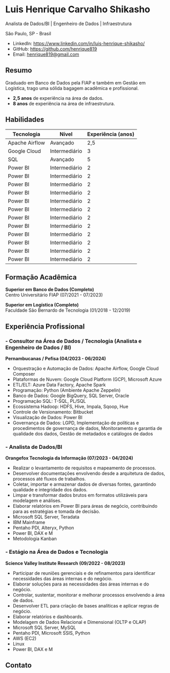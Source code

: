 
# Luis Henrique Carvalho Shikasho

Analista de Dados/BI | Engenheiro de Dados | Infraestrutura

São Paulo, SP - Brasil

- LinkedIn: https://www.linkedin.com/in/luis-henrique-shikasho/
- GitHub: https://github.com/henrique819
- Email: henrique819@gmail.com 

## Resumo
Graduado em Banco de Dados pela FIAP e também em Gestão em Logística, trago uma sólida bagagem acadêmica e profissional.
- **2,5 anos** de experiência na área de dados.
- **8 anos** de experiência na área de infraestrutura.

## Habilidades
| Tecnologia        | Nível          | Experiência (anos) |
|-------------------|----------------|--------------------|
| Apache Airflow    | Avançado       | 2,5                |
| Google Cloud      | Intermediário  | 3                  |
| SQL               | Avançado       | 5                  |
| Power BI          | Intermediário  | 2                  |
| Power BI          | Intermediário  | 2                  |
| Power BI          | Intermediário  | 2                  |
| Power BI          | Intermediário  | 2                  |
| Power BI          | Intermediário  | 2                  |
| Power BI          | Intermediário  | 2                  |
| Power BI          | Intermediário  | 2                  |
| Power BI          | Intermediário  | 2                  |
| Power BI          | Intermediário  | 2                  |
| Power BI          | Intermediário  | 2                  |
| Power BI          | Intermediário  | 2                  |
| Power BI          | Intermediário  | 2                  |

## Formação Acadêmica
**Superior em Banco de Dados (Completo)**  
Centro Universitário FIAP (07/2021 - 07/2023)

**Superior em Logística (Completo)**  
Faculdade São Bernardo de Tecnologia (01/2018 - 12/2019)

## Experiência Profissional

### - Consultor na Área de Dados / Tecnologia (Analista e Engenheiro de Dados / BI)
**Pernambucanas / Pefisa (04/2023 - 06/2024)**
- Orquestração e Automação de Dados: Apache Airflow, Google Cloud Composer
- Plataformas de Nuvem: Google Cloud Platform (GCP), Microsoft Azure
- ETL/ELT: Azure Data Factory, Apache Spark
- Programação: Python (Ambiente Apache Zeppelin)
- Banco de Dados: Google BigQuery, SQL Server, Oracle
- Programação SQL: T-SQL, PL/SQL
- Ecossistema Hadoop: HDFS, Hive, Impala, Sqoop, Hue
- Controle de Versionamento: Bitbucket
- Visualização de Dados: Power BI
- Governança de Dados: LGPD, Implementação de políticas e procedimentos de governança de dados, Monitoramento e garantia de qualidade dos dados, Gestão de metadados e catálogos de dados

### - Analista de Dados/BI
**Orangefox Tecnologia da Informação (07/2023 - 04/2024)**
- Realizar o levantamento de requisitos e mapeamento de processos.
- Desenvolver documentações envolvendo desde a arquitetura de dados, processos até fluxos de trabalhos.
- Coletar, importar e armazenar dados de diversas fontes, garantindo qualidade e integridade dos dados.
- Limpar e transformar dados brutos em formatos utilizáveis para modelagem e análises.
- Elaborar relatórios em Power BI para áreas de negócio, contribuindo para as estratégias e tomada de decisão.
- Microsoft SQL Server, Teradata
- IBM Mainframe
- Pentaho PDI, Alteryx, Python
- Power BI, DAX e M
- Metodologia Kanban

### - Estágio na Área de Dados e Tecnologia
**Science Valley Institute Research (09/2022 - 08/2023)**
- Participar de reuniões gerenciais e de refinamentos para identificar necessidades das áreas internas e do negócio.
- Elaborar soluções para as necessidades das áreas internas e do negócio.
- Controlar, sustentar, monitorar e melhorar processos envolvendo a área de dados.
- Desenvolver ETL para criação de bases analíticas e aplicar regras de negócio.
- Elaborar relatórios e dashboards.
- Modelagem de Dados Relacional e Dimensional (OLTP e OLAP)
- Microsoft SQL Server, MySQL
- Pentaho PDI, Microsoft SSIS, Python
- AWS (EC2)
- Linux
- Power BI, DAX e M

## Contato


